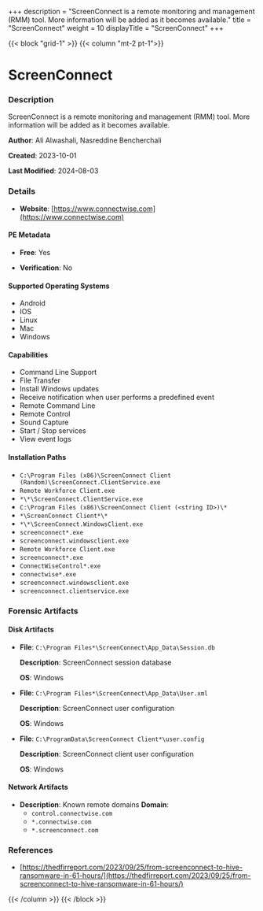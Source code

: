 +++
description = "ScreenConnect is a remote monitoring and management (RMM) tool. More information will be added as it becomes available."
title = "ScreenConnect"
weight = 10
displayTitle = "ScreenConnect"
+++


{{< block "grid-1" >}}
{{< column "mt-2 pt-1">}}

# ScreenConnect


### Description

ScreenConnect is a remote monitoring and management (RMM) tool. More information will be added as it becomes available.

**Author**: Ali Alwashali, Nasreddine Bencherchali

**Created**: 2023-10-01

**Last Modified**: 2024-08-03

### Details

- **Website**: [https://www.connectwise.com](https://www.connectwise.com)

#### PE Metadata


- **Free**: Yes

- **Verification**: No

#### Supported Operating Systems
- Android
- IOS
- Linux
- Mac
- Windows

#### Capabilities
- Command Line Support
- File Transfer
- Install Windows updates
- Receive notification when user performs a predefined event
- Remote Command Line
- Remote Control
- Sound Capture
- Start / Stop services
- View event logs


#### Installation Paths
- `C:\Program Files (x86)\ScreenConnect Client (Random)\ScreenConnect.ClientService.exe`
- `Remote Workforce Client.exe`
- `*\*\ScreenConnect.ClientService.exe`
- `C:\Program Files (x86)\ScreenConnect Client (<string ID>)\*`
- `*\ScreenConnect Client*\*`
- `*\*\ScreenConnect.WindowsClient.exe`
- `screenconnect*.exe`
- `screenconnect.windowsclient.exe`
- `Remote Workforce Client.exe`
- `screenconnect*.exe`
- `ConnectWiseControl*.exe`
- `connectwise*.exe`
- `screenconnect.windowsclient.exe`
- `screenconnect.clientservice.exe`

### Forensic Artifacts

#### Disk Artifacts

- **File**: `C:\Program Files*\ScreenConnect\App_Data\Session.db`

  **Description**: ScreenConnect session database


  **OS**: Windows

- **File**: `C:\Program Files*\ScreenConnect\App_Data\User.xml`

  **Description**: ScreenConnect user configuration


  **OS**: Windows

- **File**: `C:\ProgramData\ScreenConnect Client*\user.config`

  **Description**: ScreenConnect client user configuration


  **OS**: Windows




#### Network Artifacts

- **Description**: Known remote domains
  **Domain**:
    - `control.connectwise.com`
    - `*.connectwise.com`
    - `*.screenconnect.com`





### References
- [https://thedfirreport.com/2023/09/25/from-screenconnect-to-hive-ransomware-in-61-hours/](https://thedfirreport.com/2023/09/25/from-screenconnect-to-hive-ransomware-in-61-hours/)



{{< /column >}}
{{< /block >}}
